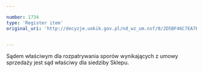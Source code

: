 ```yaml
---

number: 1734
type: 'Register item'
original_uri: 'http://decyzje.uokik.gov.pl/nd_wz_um.nsf/0/2D5BF46C7EA7EAB0C125765F00476646?OpenDocument'


---
```


Sądem właściwym dla rozpatrywania sporów wynikających z umowy sprzedaży jest sąd właściwy dla siedziby Sklepu.
